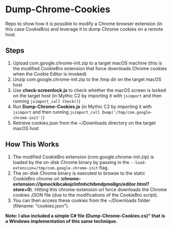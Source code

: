 # Dump-Chrome-Cookies
Repo to show how it is possible to modify a Chrome browser extension (in this case CookieBro) and leverage it to dump Chrome cookies on a remote host. 

## Steps
1. Upload com.google.chrome-init.zip to a target macOS machine (this is the modified CookieBro extension that force downloads Chrome cookies when the Cookie Editor is invoked)
2. Unzip com.google.chrome-init.zip to the /tmp dir on the target macOS host
3. Use **check-screenlock.js** to check whether the macOS screen is locked on the target host (in Mythic C2 by importing it with `jsimport` and then running `jsimport_call Check()`)
4. Run **Dump-Chrome-Cookies.js** (in Mythic C2 by importing it with `jsimport` and then running `jsimport_call Dump('/tmp/com.google-chrome-init')`) 
5. Retrieve cookies.json from the ~/Downloads directory on the target macOS host

## How This Works
1. The modified CookieBro extension (com.google.chrome-init.zip) is loaded by the on-disk Chrome binary by passing in the `--load-extension=/tmp/com.google-chrome-init` flag. 
2. The on-disk Chrome binary is executed to browse to the static CookieBro chrome url (**chrome-extension://lpmockibcakojclnfmhchibmdpmollgn/editor.html?store=0**). Hitting this chrome-extension url force downloads the Chrome cookies JSON file (due to the modifications of the CookieBro script). 
3. You can then access these cookies from the ~/Downloads folder (filename: "cookies.json").

**Note: I also included a simple C# file (Dump-Chrome-Cookies.cs)" that is a Windows implementation of this same technique.**

